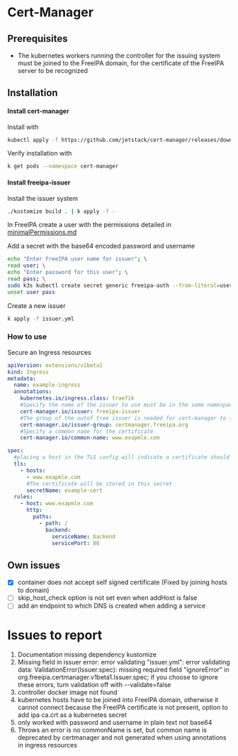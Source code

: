 # Cert-Manager
## Prerequisites
- The kubernetes workers running the controller for the issuing system must be joined to the FreeIPA domain, for the certificate of the FreeIPA server to be recognized

## Installation
#### Install cert-manager
Install with
```bash
kubectl apply -f https://github.com/jetstack/cert-manager/releases/download/v1.3.0/cert-manager.yaml
```
Verify installation with
```bash
k get pods --namespace cert-manager
```

#### Install freeipa-issuer

Install the issuer system
```bash
./kustomize build . | k apply -f -
```

In FreeIPA create a user with the permissions detailed in [minimalPermissions.md](minimalPermissions.md)

Add a secret with the base64 encoded password and username

```bash
echo "Enter FreeIPA user name for issuer"; \
read user; \
echo "Enter password for this user"; \
read pass; \
sudo k3s kubectl create secret generic freeipa-auth --from-literal=user="$user" --from-literal=password="$pass" --dry-run -o yaml | sudo k3s kubectl apply -n freeipa-issuer-system -f - ;\
unset user pass
```

Create a new issuer
```bash
k apply -f issuer.yml
```
### How to use

Secure an Ingress resources
```yaml
apiVersion: extensions/v1beta1
kind: Ingress
metadata:
  name: example-ingress
  annotations:
    kubernetes.io/ingress.class: traefik
    #Specify the name of the issuer to use must be in the same namespace
    cert-manager.io/issuer: freeipa-issuer
    #The group of the outof tree issuer is needed for cert-manager to find it
    cert-manager.io/issuer-group: certmanager.freeipa.org
    #Specify a common name for the certificate
    cert-manager.io/common-name: www.exapmle.com

spec:
  #placing a host in the TLS config will indicate a certificate should be created
  tls:
    - hosts:
      - www.exapmle.com
      #The certificate will be stored in this secret
      secretName: example-cert
  rules:
    - host: www.exapmle.com
      http:
        paths:
          - path: /
            backend:
              serviceName: backend
              servicePort: 80

```



## Own issues
- [x] container does not accept self signed certificate (Fixed by joining hosts to domain)
- [ ] skip_host_check option is not set even when addHost is false
- [ ] add an endpoint to which DNS is created when adding a service

# Issues to report
1. Documentation missing dependency kustomize
2. Missing field in issuer
error: error validating "issuer.yml": error validating data: ValidationError(Issuer.spec): missing required field "ignoreError" in org.freeipa.certmanager.v1beta1.Issuer.spec; if you choose to ignore these errors, turn validation off with --validate=false
3. controller docker image not found
4. kubernetes hosts have to be joined into FreeIPA domain, otherwise it cannot connect because the FreeIPA certificate is not present, option to add ipa ca.crt as a kubernetes secret
5. only worked with password and username in plain text not base64
6. Throws an error is no commonName is set, but common name is deprecated by certmanager and not generated when using annotations in ingress resources
